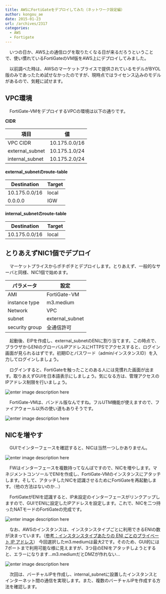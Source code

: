 ```yaml
---
title: AWSにFortiGateをデプロイしてみた（ネットワーク設定編）
author: kongou_ae
date: 2015-01-23
url: /archives/2317
categories:
  - AWS
  - Fortigate
---
```

　いつの日か、AWS上の通信ログを取りたくなる日が来るだろうということで、使い慣れているFortiGateのVM版をAWS上にデプロイしてみました。

　以前調べた時は、AWSのマーケットプライスで提供されているモデルがBYOL版のみであったため試せなかったのですが、現時点ではライセンス込みのモデルがあるので、気軽に試せます。

## VPC環境

　FortiGate-VMをデプロイするVPCの環境は以下の通りです。

**CIDR** 

| 項目              | 値                 |
| --------------- | ----------------- |
| VPC CIDR        | 10&#46;175.0.0/16 |
| external_subnet | 10&#46;175.1.0/24 |
| internal_subnet | 10&#46;175.2.0/24 |

**external_subnetのroute-table** 

| Destination       | Target |
| ----------------- | ------ |
| 10&#46;175.0.0/16 | local  |
| 0&#46;0.0.0       | IGW    |

**internal_subnetのroute-table** 

| Destination       | Target |
| ----------------- | ------ |
| 10&#46;175.0.0/16 | local  |

## とりあえずNIC1個でデプロイ

　マーケットプライスからポチポチとデプロイします。とりあえず、一般的なサーバと同様、NIC1個で始めます。

| パラメータ          | 設定              |
| -------------- | --------------- |
| AMI            | FortiGate-VM    |
| instance type  | m3.medium       |
| Network        | VPC             |
| subnet         | external_subnet |
| security group | 全通信許可           |

　起動後、EIPを作成し、external_subnetのENIに割り当てます。この時点で、ブラウザからENIのグローバルIPアドレスにHTTPSでアクセスすると、ログイン画面が見られるはずです。初期IDとパスワード（admin/インスタンスID）を入力してログインしましょう。

　ログインすると、FortiGateを触ったことのある人には見慣れた画面が出ます。取りあえずGUIを日本語表示にしましょう。気になる方は、管理アクセスのIPアドレス制限を行いましょう。

![enter image description here][1]

　FortiGate-VMは、バンドル版なんですね。フルUTM機能が使えますので、ファイアウォール以外の使い道もありそうです。

![enter image description here][2]

## NICを増やす

　GUIでインターフェースを確認すると、NICは当然一つしかありません。

![enter image description here][3]

　FWはインターフェースを複数持ってなんぼですので、NICを増やします。マネジメントコンソールでENIを作成し、FortiGate-VMのインスタンスにアタッチします。そして、アタッチしたNICを認識させるためにFortiGateを再起動します。（他の方法はないのか&#8230;）

　FortiGateがENIを認識すると、IP未設定のインターフェースがリンクアップしますので、GUIでENIに設定したIPアドレスを設定します。これで、NICを二つ持ったNATモードのFortiGateの完成です。

![enter image description here][4]

　なお、AWSのインスタンスは、インスタンスタイプごとに利用できるENIの数が決まっています。（[参考：インスタンスタイプあたりの ENI ごとのプライベート IP アドレス][5]） 今回選択したm3.mediumは最大2です。そのため、GUI的には7ポートまで利用可能な様に見えますが、3つ目のENIをアタッチしようとすると、エラーになります&#8230;m3.mediumだとDMZが作れない&#8230;

![enter image description here][6]

　次回は、バーチャルIPを作成し、internal_subnetに設置したインスタンスとインターネット間の通信を実現します。また、複数のバーチャルIPを作成する方法を確認します。

 [1]: http://aimless.jp/blog/wp-content/uploads/2015/01/aws-1.png
 [2]: http://aimless.jp/blog/wp-content/uploads/2015/01/aws-6.png
 [3]: http://aimless.jp/blog/wp-content/uploads/2015/01/aws-3.png
 [4]: http://aimless.jp/blog/wp-content/uploads/2015/01/aws-5.png
 [5]: http://docs.aws.amazon.com/ja_jp/AWSEC2/latest/UserGuide/using-eni.html#AvailableIpPerENI
 [6]: http://aimless.jp/blog/wp-content/uploads/2015/01/aws-7.png